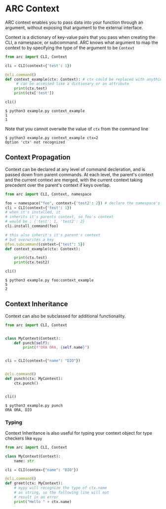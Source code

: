 # ARC Context
ARC context enables you to pass data into your function through an argument, without exposing that argument to the external interface.

Context is a dictionary of key-value pairs that you pass when creating the CLI, a namespace, or subcommand. ARC knows what argument to map the context to by specifying the type of the argument to be `Context`
```py
from arc import CLI, Context

cli = CLI(context={'test': 1})

@cli.command()
def context_example(ctx: Context): # ctx could be replaced with anything
     # can be accessed like a dictionary or an attribute
    print(ctx.test)
    print(ctx['test'])

cli()
```

```out
$ python3 example.py context_example
1
1
```
Note that you cannot overwite the value of `ctx` from the command line
```out
$ python3 example.py context_example ctx=2
Option 'ctx' not recognized
```

## Context Propagation
Context can be declared at any level of command decleration, and is passed down from parent commands. At each level, the parent's context and the current context are merged, with the current context taking precedent over the parent's context if keys overlap.

```py
from arc import CLI, Context, namespace

foo = namespace("foo", context={'test2': 2}) # declare the namespace's context
cli = CLI(context={'test': 1})
# when it's installed, it
# inherits it's parents context, so foo's context
# would be : {'test': 1, 'test2': 2}
cli.install_command(foo)

# this also inherit's it's parent's context
# but overwrites a key
@foo.subcommand(context={"test": 5})
def context_example(ctx: Context):

    print(ctx.test)
    print(ctx.test2)

cli()
```

```out
$ python3 example.py foo:context_example
5
2
```

## Context Inheritance
Context can also be subclassed for additional functionality.

```py
from arc import CLI, Context


class MyContext(Context):
    def punch(self):
        print(f"ORA ORA, {self.name}")


cli = CLI(context={"name": "DIO"})


@cli.command()
def punch(ctx: MyContext):
    ctx.punch()


cli()
```


```out
$ python3 example.py punch
ORA ORA, DIO
```

### Typing
Context Inheritance is also useful for typing your context object for type checkers like `mypy`

```py
from arc import CLI, Context

class MyContext(Context):
    name: str

cli = CLI(contex={"name": "DIO"})

@cli.command()
def greet(ctx: MyContext):
    # mypy will recognize the type of ctx.name
    # as string, so the following line will not
    # result in an error
    print("Hello " + ctx.name)
```
